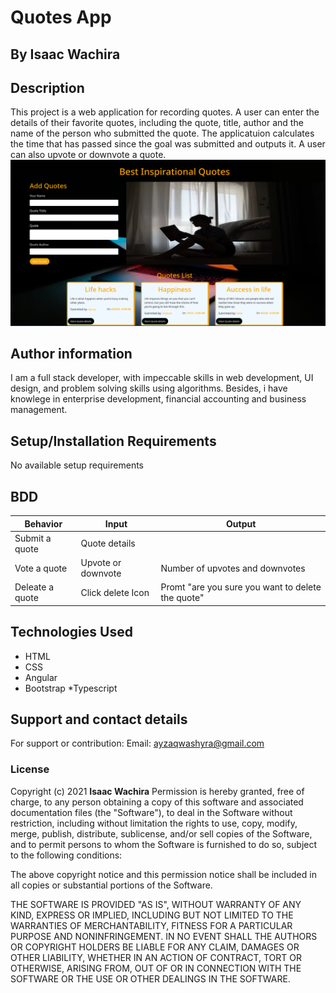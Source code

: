# Quotes App
## By Isaac Wachira
## Description
This project is a web application for recording quotes. A user can enter the details of their favorite quotes, including the quote, title, author and the name of the person who submitted the quote. The applicatuion calculates the time that has passed since the goal was submitted and outputs it. A user can also upvote or downvote a quote. 
![Landing page photo](https://github.com/isaacwach/quotes-project/blob/master/src/assets/images/quotepage.png)
## Author information
I am a full stack developer, with impeccable skills in web development, UI design, and problem solving skills using algorithms. Besides, i have knowlege in enterprise development, financial accounting and business management.
## Setup/Installation Requirements
No available setup requirements
## BDD
|Behavior|Input|Output|
|--------|-----|------|
|Submit a quote|Quote details||
|Vote a quote|Upvote or downvote|Number of upvotes and downvotes|
|Deleate a quote|Click delete Icon|Promt "are you sure you want to delete the quote"|


## Technologies Used
* HTML
* CSS
* Angular
* Bootstrap
*Typescript
## Support and contact details
For support or contribution:
Email: ayzaqwashyra@gmail.com
### License
Copyright (c) 2021 **Isaac Wachira**
Permission is hereby granted, free of charge, to any person obtaining a copy
of this software and associated documentation files (the "Software"), to deal
in the Software without restriction, including without limitation the rights
to use, copy, modify, merge, publish, distribute, sublicense, and/or sell
copies of the Software, and to permit persons to whom the Software is
furnished to do so, subject to the following conditions:

The above copyright notice and this permission notice shall be included in all
copies or substantial portions of the Software.

THE SOFTWARE IS PROVIDED "AS IS", WITHOUT WARRANTY OF ANY KIND, EXPRESS OR
IMPLIED, INCLUDING BUT NOT LIMITED TO THE WARRANTIES OF MERCHANTABILITY,
FITNESS FOR A PARTICULAR PURPOSE AND NONINFRINGEMENT. IN NO EVENT SHALL THE
AUTHORS OR COPYRIGHT HOLDERS BE LIABLE FOR ANY CLAIM, DAMAGES OR OTHER
LIABILITY, WHETHER IN AN ACTION OF CONTRACT, TORT OR OTHERWISE, ARISING FROM,
OUT OF OR IN CONNECTION WITH THE SOFTWARE OR THE USE OR OTHER DEALINGS IN THE
SOFTWARE.